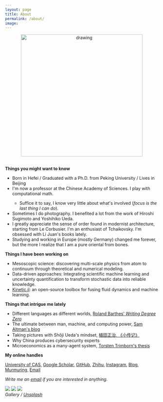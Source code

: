 ```yaml
---
layout: page
title: About
permalink: /about/
image: 
---
```


<div align="center">
  <img src="../images/xiao.jpg" alt="drawing" width="400"/>
</div>

<br/>

**Things you might want to know**
<ul>
  <li>Born in Hefei / Graduated with a Ph.D. from Peking University / Lives in Beijing</li>
  <li>I'm now a professor at the Chinese Academy of Sciences. I play with computational math.</li>
  <ul>
    <li>Suffice it to say, I know very little about what's involved (<i>focus is the last thing I can do</i>).</li>
  </ul>
  <li>Sometimes I do photography. I benefited a lot from the work of Hiroshi Sugimoto and Yoshihiko Ueda.</li>
  <li>I greatly appreciate the sense of order found in modernist architecture, starting from Le Corbusier.
      I'm an enthusiast of Tchaikovsky. I'm obsessed with Li Juan's books lately.</li>
  <li>Studying and working in Europe (mostly Germany) changed me forever, but the more I realize that I am
      a pure oriental from bones.</li>
</ul>

**Things I have been working on**
<ul>
  <li>Mesoscopic science: discovering multi-scale physics from atom to continuum through theoretical and
      numerical modeling.</li>
  <li>Data-driven approaches: Integrating scientific machine learning and uncertainty quantification to
      transform stochastic data into reliable knowledge.</li>
  <li><a href="https://github.com/vavrines/Kinetic.jl">Kinetic.jl</a>: an open-source toolbox for fusing
      fluid dynamics and machine learning.</li>
</ul>

**Things that intrigue me lately**
<ul>
  <li>Different languages as different worlds, <a href="https://en.wikipedia.org/wiki/Writing_Degree_Zero">
    Roland Barthes' <i>Writing Degree Zero</i></a></li>
  <li>The ultimate between man, machine, and computing power, <a href="https://ia.samaltman.com/">Sam
    Altman's blog</a></li>
  <li>Taking pictures with Shōji Ueda's mindset, <a
    href="https://placartphoto.com/book/4067/warabe_goyomi_-_children_the_year_around">植田正治,
    《小传记》</a></li>
  <li>Why China produces cybersecurity experts</li>
  <li>Microeconomics as a many-agent system, <a
    href="https://publications.rwth-aachen.de/record/712359/files/712359.pdf">Torsten Trimborn's
    thesis</a></li>
</ul>

**My online handles**

<a href="https://people.ucas.edu.cn/~txiao">University of CAS</a>, <a
    href="https://scholar.google.com/citations?user=wFTQeXwAAAAJ&hl=en">Google Scholar</a>, <a
    href="https://github.com/vavrines">GitHub</a>, <a
    href="https://www.zhihu.com/people/xiao-tian-bai">Zhihu</a>, <a
    href="https://www.instagram.com/vavrines/">Instagram</a>, <a
    href="https://xiaotianbai.com/blog/">Blog</a>, <a
    href="https://txiao.notion.site/Murmur-d24064bcbd09468096349055ffa0439d">Murmuring</a>, <a
    href="mailto:tianbaixiao@gmail.com">Email</a>

_Write me an <a href='mailto:i@xiaotianbai.com'>email</a> if you are interested in anything._

<div class="gallery-box">
  <div class="gallery">
    <img src="/images/sea.jpg" loading="lazy">
    <img src="/images/sunflower.jpg" loading="lazy">
    <img src="/images/fish.jpg" loading="lazy">
  </div>
  <em>Gallery / <a href="https://unsplash.com/" target="_blank">Unsplash</a></em>
</div>